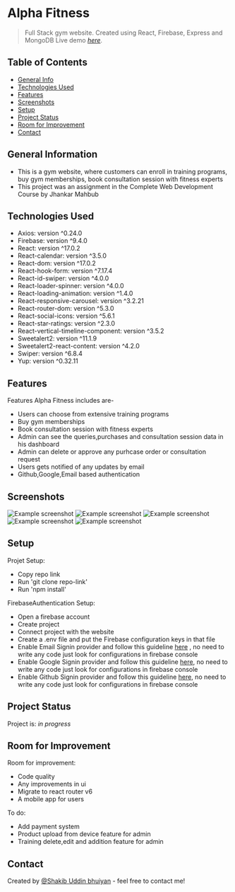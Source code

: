 # Alpha Fitness

> Full Stack gym website. Created using React, Firebase, Express and MongoDB
> Live demo [_here_](https://alpha-fitness-sakib.netlify.app/). <!-- If you have the project hosted somewhere, include the link here. -->

## Table of Contents

- [General Info](#general-information)
- [Technologies Used](#technologies-used)
- [Features](#features)
- [Screenshots](#screenshots)
- [Setup](#setup)
- [Project Status](#project-status)
- [Room for Improvement](#room-for-improvement)
- [Contact](#contact)
<!-- * [License](#license) -->

## General Information

- This is a gym website, where customers can enroll in training programs, buy gym memberships, book consultation session with fitness experts
- This project was an assignment in the Complete Web Development Course by Jhankar Mahbub
<!-- You don't have to answer all the questions - just the ones relevant to your project. -->

## Technologies Used

- Axios: version ^0.24.0
- Firebase: version ^9.4.0
- React: version ^17.0.2
- React-calendar: version ^3.5.0
- React-dom: version ^17.0.2
- React-hook-form: version ^7.17.4
- React-id-swiper: version ^4.0.0
- React-loader-spinner: version ^4.0.0
- React-loading-animation: version ^1.4.0
- React-responsive-carousel: version ^3.2.21
- React-router-dom: version ^5.3.0
- React-social-icons: version ^5.6.1
- React-star-ratings: version ^2.3.0
- React-vertical-timeline-component: version ^3.5.2
- Sweetalert2: version ^11.1.9
- Sweetalert2-react-content: version ^4.2.0
- Swiper: version ^6.8.4
- Yup: version ^0.32.11

## Features

Features Alpha Fitness includes are-

- Users can choose from extensive training programs
- Buy gym memberships
- Book consultation session with fitness experts
- Admin can see the queries,purchases and consultation session data in his dashboard
- Admin can delete or approve any purhcase order or consultation request
- Users gets notified of any updates by email
- Github,Google,Email based authentication

## Screenshots

![Example screenshot](https://i.ibb.co/LdL7zBt/home.png)
![Example screenshot](https://i.ibb.co/ZJmwYVV/2.png)
![Example screenshot](https://i.ibb.co/QKwPLnr/consultation.png)
![Example screenshot](https://i.ibb.co/s5xTZkQ/4.png)
![Example screenshot](https://i.ibb.co/zPXxhvC/5.png)

<!-- If you have screenshots you'd like to share, include them here. -->

## Setup

Projet Setup:

- Copy repo link
- Run 'git clone repo-link'
- Run 'npm install'

FirebaseAuthentication Setup:

- Open a firebase account
- Create project
- Connect project with the website
- Create a .env file and put the Firebase configuration keys in that file
- Enable Email Signin provider and follow this guideline [here](https://firebase.google.com/docs/auth/web/password-auth) , no need to write any code just look for configurations in firebase console
- Enable Google Signin provider and follow this guideline [here](https://firebase.google.com/docs/auth/web/google-signin), no need to write any code just look for configurations in firebase console
- Enable Github Signin provider and follow this guideline [here](https://firebase.google.com/docs/auth/web/github-auth), no need to write any code just look for configurations in firebase console

## Project Status

Project is: _in progress_

## Room for Improvement

Room for improvement:

- Code quality
- Any improvements in ui
- Migrate to react router v6
- A mobile app for users

To do:

- Add payment system
- Product upload from device feature for admin
- Training delete,edit and addition feature for admin

## Contact

Created by [@Shakib Uddin bhuiyan](https://shakibuddinbhuiyan.netlify.app/) - feel free to contact me!

<!-- Optional -->
<!-- ## License -->
<!-- This project is open source and available under the [... License](). -->

<!-- You don't have to include all sections - just the one's relevant to your project -->
